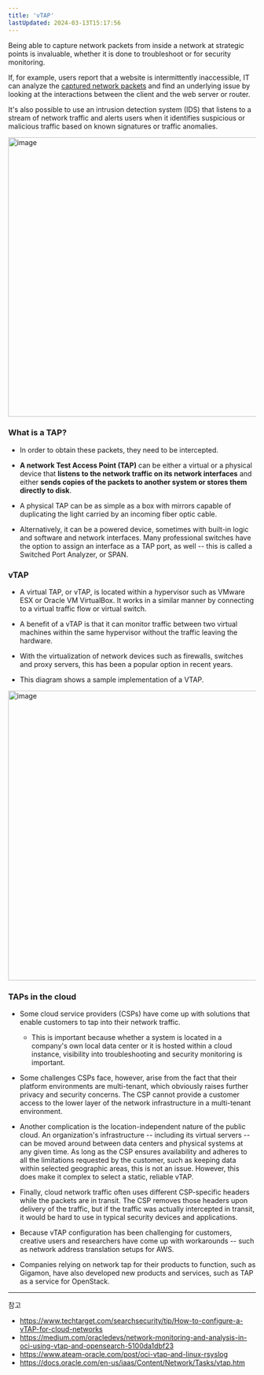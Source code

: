 ```yaml
---
title: 'vTAP'
lastUpdated: 2024-03-13T15:17:56
---
```

Being able to capture network packets from inside a network at strategic points is invaluable, whether it is done to troubleshoot or for security monitoring.

If, for example, users report that a website is intermittently inaccessible, IT can analyze the [captured network packets](https://www.techtarget.com/searchunifiedcommunications/tip/Check-packet-loss-to-manage-call-quality) and find an underlying issue by looking at the interactions between the client and the web server or router.

It's also possible to use an intrusion detection system (IDS) that listens to a stream of network traffic and alerts users when it identifies suspicious or malicious traffic based on known signatures or traffic anomalies.

<img width="567" alt="image" src="https://github.com/rlaisqls/TIL/assets/81006587/ad7d9b8d-35b6-44ee-bf29-b203e0739be9">

### What is a TAP?

- In order to obtain these packets, they need to be intercepted.

- **A network Test Access Point (TAP)** can be either a virtual or a physical device that **listens to the network traffic on its network interfaces** and either **sends copies of the packets to another system or stores them directly to disk**.

- A physical TAP can be as simple as a box with mirrors capable of duplicating the light carried by an incoming fiber optic cable. 
- Alternatively, it can be a powered device, sometimes with built-in logic and software and network interfaces. Many professional switches have the option to assign an interface as a TAP port, as well -- this is called a Switched Port Analyzer, or SPAN.

### vTAP

- A virtual TAP, or vTAP, is located within a hypervisor such as VMware ESX or Oracle VM VirtualBox. It works in a similar manner by connecting to a virtual traffic flow or virtual switch.

- A benefit of a vTAP is that it can monitor traffic between two virtual machines within the same hypervisor without the traffic leaving the hardware.

- With the virtualization of network devices such as firewalls, switches and proxy servers, this has been a popular option in recent years.

- This diagram shows a sample implementation of a VTAP.

<img width="588" alt="image" src="https://github.com/rlaisqls/TIL/assets/81006587/ec65abd1-1f12-4850-bb60-0fab0ce241e8">

### TAPs in the cloud

- Some cloud service providers (CSPs) have come up with solutions that enable customers to tap into their network traffic. 
  - This is important because whether a system is located in a company's own local data center or it is hosted within a cloud instance, visibility into troubleshooting and security monitoring is important.

- Some challenges CSPs face, however, arise from the fact that their platform environments are multi-tenant, which obviously raises further privacy and security concerns. The CSP cannot provide a customer access to the lower layer of the network infrastructure in a multi-tenant environment.

- Another complication is the location-independent nature of the public cloud. An organization's infrastructure -- including its virtual servers -- can be moved around between data centers and physical systems at any given time. As long as the CSP ensures availability and adheres to all the limitations requested by the customer, such as keeping data within selected geographic areas, this is not an issue. However, this does make it complex to select a static, reliable vTAP.

- Finally, cloud network traffic often uses different CSP-specific headers while the packets are in transit. The CSP removes those headers upon delivery of the traffic, but if the traffic was actually intercepted in transit, it would be hard to use in typical security devices and applications.

- Because vTAP configuration has been challenging for customers, creative users and researchers have come up with workarounds -- such as network address translation setups for AWS.

- Companies relying on network tap for their products to function, such as Gigamon, have also developed new products and services, such as TAP as a service for OpenStack.


---
참고
- https://www.techtarget.com/searchsecurity/tip/How-to-configure-a-vTAP-for-cloud-networks
- https://medium.com/oracledevs/network-monitoring-and-analysis-in-oci-using-vtap-and-opensearch-5100da1dbf23
- https://www.ateam-oracle.com/post/oci-vtap-and-linux-rsyslog
- https://docs.oracle.com/en-us/iaas/Content/Network/Tasks/vtap.htm
